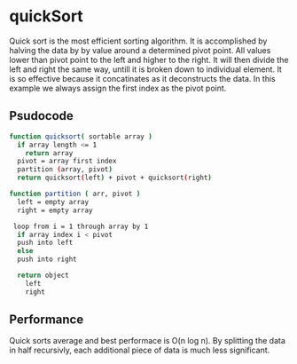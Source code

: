 # quickSort

Quick sort is the most efficient sorting algorithm.  It is accomplished by halving the data by by value around a determined pivot point.  All values lower than pivot point to the left and higher to the right.  It will then divide the left and right the same way, untill it is broken down to individual element.  It is so effective because it concatinates as it deconstructs the data. In this example we always assign the first index as the pivot point.

## Psudocode

```sh
function quicksort( sortable array )
  if array length <= 1
    return array
  pivot = array first index
  partition (array, pivot)
  return quicksort(left) + pivot + quicksort(right)

function partition ( arr, pivot )
  left = empty array
  right = empty array

 loop from i = 1 through array by 1
  if array index i < pivot
  push into left
  else
  push into right

  return object
    left
    right
```

## Performance

Quick sorts average and best performace is O(n log n).  By splitting the data in half recursivly, each additional piece of data is much less significant.
